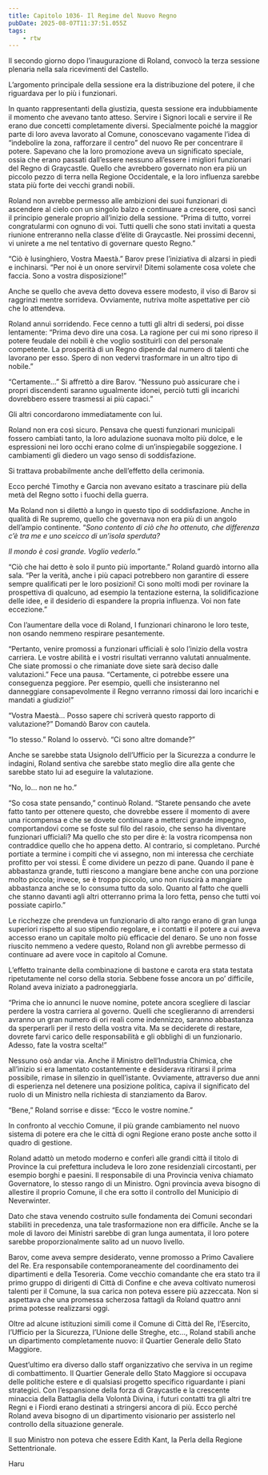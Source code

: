 ```yaml
---
title: Capitolo 1036- Il Regime del Nuovo Regno
pubDate: 2025-08-07T11:37:51.055Z
tags:
    - rtw
---
```



Il secondo giorno dopo l’inaugurazione di Roland, convocò la terza sessione plenaria nella sala ricevimenti del Castello.


L’argomento principale della sessione era la distribuzione del potere, il che riguardava per lo più i funzionari.


In quanto rappresentanti della giustizia, questa sessione era indubbiamente il momento che avevano tanto atteso. Servire i Signori locali e servire il Re erano due concetti completamente diversi. Specialmente poiché la maggior parte di loro aveva lavorato al Comune, conoscevano vagamente l’idea di “indebolire la zona, rafforzare il centro” del nuovo Re per concentrare il potere. Sapevano che la loro promozione aveva un significato speciale, ossia che erano passati dall’essere nessuno all’essere i migliori funzionari del Regno di Graycastle. Quello che avrebbero governato non era più un piccolo pezzo di terra nella Regione Occidentale, e la loro influenza sarebbe stata più forte dei vecchi grandi nobili.


Roland non avrebbe permesso alle ambizioni dei suoi funzionari di ascendere al cielo con un singolo balzo e continuare a crescere, così sancì il principio generale proprio all’inizio della sessione. “Prima di tutto, vorrei congratularmi con ognuno di voi. Tutti quelli che sono stati invitati a questa riunione entreranno nella classe d’élite di Graycastle. Nei prossimi decenni, vi unirete a me nel tentativo di governare questo Regno.”


“Ciò è lusinghiero, Vostra Maestà.” Barov prese l’iniziativa di alzarsi in piedi e inchinarsi. “Per noi è un onore servirvi! Ditemi solamente cosa volete che faccia. Sono a vostra disposizione!”


Anche se quello che aveva detto doveva essere modesto, il viso di Barov si raggrinzì mentre sorrideva. Ovviamente, nutriva molte aspettative per ciò che lo attendeva.


Roland annuì sorridendo. Fece cenno a tutti gli altri di sedersi, poi disse lentamente: “Prima devo dire una cosa. La ragione per cui mi sono ripreso il potere feudale dei nobili è che voglio sostituirli con del personale competente. La prosperità di un Regno dipende dal numero di talenti che lavorano per esso. Spero di non vedervi trasformare in un altro tipo di nobile.”


“Certamente…” Si affrettò a dire Barov. “Nessuno può assicurare che i propri discendenti saranno ugualmente idonei, perciò tutti gli incarichi dovrebbero essere trasmessi ai più capaci.”


Gli altri concordarono immediatamente con lui.


Roland non era così sicuro. Pensava che questi funzionari municipali fossero cambiati tanto, la loro adulazione suonava molto più dolce, e le espressioni nei loro occhi erano colme di un’inspiegabile soggezione. I cambiamenti gli diedero un vago senso di soddisfazione.


Si trattava probabilmente anche dell’effetto della cerimonia.


Ecco perché Timothy e Garcia non avevano esitato a trascinare più della metà del Regno sotto i fuochi della guerra.


Ma Roland non si dilettò a lungo in questo tipo di soddisfazione. Anche in qualità di Re supremo, quello che governava non era più di un angolo dell’ampio continente. “<em>Sono contento di ciò che ho ottenuto, che differenza c’è tra me e uno sceicco di un’isola sperduta?</em>


<em>Il mondo è così grande. Voglio vederlo.”</em>


“Ciò che hai detto è solo il punto più importante.” Roland guardò intorno alla sala. “Per la verità, anche i più capaci potrebbero non garantire di essere sempre qualificati per le loro posizioni! Ci sono molti modi per rovinare la prospettiva di qualcuno, ad esempio la tentazione esterna, la solidificazione delle idee, e il desiderio di espandere la propria influenza. Voi non fate eccezione.”


Con l’aumentare della voce di Roland, I funzionari chinarono le loro teste, non osando nemmeno respirare pesantemente.


“Pertanto, venire promossi a funzionari ufficiali è solo l’inizio della vostra carriera. Le vostre abilità e i vostri risultati verranno valutati annualmente. Che siate promossi o che rimaniate dove siete sarà deciso dalle valutazioni.” Fece una pausa. “Certamente, ci potrebbe essere una conseguenza peggiore. Per esempio, quelli che insisteranno nel danneggiare consapevolmente il Regno verranno rimossi dai loro incarichi e mandati a giudizio!”


“Vostra Maestà… Posso sapere chi scriverà questo rapporto di valutazione?” Domandò Barov con cautela.


“Io stesso.” Roland lo osservò. “Ci sono altre domande?”


Anche se sarebbe stata Usignolo dell’Ufficio per la Sicurezza a condurre le indagini, Roland sentiva che sarebbe stato meglio dire alla gente che sarebbe stato lui ad eseguire la valutazione.


“No, Io… non ne ho.”


“So cosa state pensando,” continuò Roland. “Starete pensando che avete fatto tanto per ottenere questo, che dovrebbe essere il momento di avere una ricompensa e che se dovete continuare a metterci grande impegno, comportandovi come se foste sul filo del rasoio, che senso ha diventare funzionari ufficiali? Ma quello che sto per dire è: la vostra ricompensa non contraddice quello che ho appena detto. Al contrario, si completano. Purché portiate a termine i compiti che vi assegno, non mi interessa che cerchiate profitto per voi stessi. È come dividere un pezzo di pane. Quando il pane è abbastanza grande, tutti riescono a mangiare bene anche con una porzione molto piccola; invece, se è troppo piccolo, uno non riuscirà a mangiare abbastanza anche se lo consuma tutto da solo. Quanto al fatto che quelli che stanno davanti agli altri otterranno prima la loro fetta, penso che tutti voi possiate capirlo.”


Le ricchezze che prendeva un funzionario di alto rango erano di gran lunga superiori rispetto al suo stipendio regolare, e i contatti e il potere a cui aveva accesso erano un capitale molto più efficacie del denaro. Se uno non fosse riuscito nemmeno a vedere questo, Roland non gli avrebbe permesso di continuare ad avere voce in capitolo al Comune.


L’effetto trainante della combinazione di bastone e carota era stata testata ripetutamente nel corso della storia. Sebbene fosse ancora un po’ difficile, Roland aveva iniziato a padroneggiarla.


“Prima che io annunci le nuove nomine, potete ancora scegliere di lasciar perdere la vostra carriera al governo. Quelli che sceglieranno di arrendersi avranno un gran numero di ori reali come indennizzo, saranno abbastanza da sperperarli per il resto della vostra vita. Ma se deciderete di restare, dovrete farvi carico delle responsabilità e gli obblighi di un funzionario. Adesso, fate la vostra scelta!”


Nessuno osò andar via. Anche il Ministro dell’Industria Chimica, che all’inizio si era lamentato costantemente e desiderava ritirarsi il prima possibile, rimase in silenzio in quell’istante. Ovviamente, attraverso due anni di esperienza nel detenere una posizione politica, capiva il significato del ruolo di un Ministro nella richiesta di stanziamento da Barov.


“Bene,” Roland sorrise e disse: “Ecco le vostre nomine.”


In confronto al vecchio Comune, il più grande cambiamento nel nuovo sistema di potere era che le città di ogni Regione erano poste anche sotto il quadro di gestione.


Roland adattò un metodo moderno e conferì alle grandi città il titolo di Province la cui prefettura includeva le loro zone residenziali circostanti, per esempio borghi e paesini. Il responsabile di una Provincia veniva chiamato Governatore, lo stesso rango di un Ministro. Ogni provincia aveva bisogno di allestire il proprio Comune, il che era sotto il controllo del Municipio di Neverwinter.


Dato che stava venendo costruito sulle fondamenta dei Comuni secondari stabiliti in precedenza, una tale trasformazione non era difficile. Anche se la mole di lavoro dei Ministri sarebbe di gran lunga aumentata, il loro potere sarebbe proporzionalmente salito ad un nuovo livello.


Barov, come aveva sempre desiderato, venne promosso a Primo Cavaliere del Re. Era responsabile contemporaneamente del coordinamento dei dipartimenti e della Tesoreria. Come vecchio comandante che era stato tra il primo gruppo di dirigenti di Città di Confine e che aveva coltivato numerosi talenti per il Comune, la sua carica non poteva essere più azzeccata. Non si aspettava che una promessa scherzosa fattagli da Roland quattro anni prima potesse realizzarsi oggi.


Oltre ad alcune istituzioni simili come il Comune di Città del Re, l’Esercito, l’Ufficio per la Sicurezza, l’Unione delle Streghe, etc…, Roland stabilì anche un dipartimento completamente nuovo: il Quartier Generale dello Stato Maggiore.


Quest’ultimo era diverso dallo staff organizzativo che serviva in un regime di combattimento. Il Quartier Generale dello Stato Maggiore si occupava delle politiche estere e di qualsiasi progetto specifico riguardante i piani strategici. Con l’espansione della forza di Graycastle e la crescente minaccia della Battaglia della Volontà Divina, i futuri contatti tra gli altri tre Regni e i Fiordi erano destinati a stringersi ancora di più. Ecco perché Roland aveva bisogno di un dipartimento visionario per assisterlo nel controllo della situazione generale.


Il suo Ministro non poteva che essere Edith Kant, la Perla della Regione Settentrionale.




Haru
                                


                                



